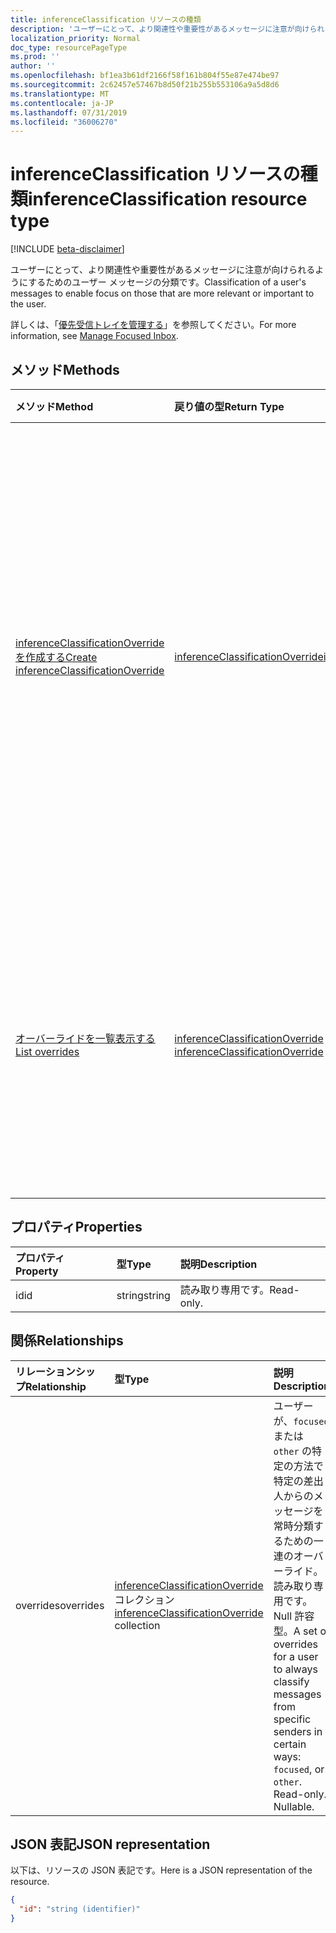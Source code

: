 ```yaml
---
title: inferenceClassification リソースの種類
description: 'ユーザーにとって、より関連性や重要性があるメッセージに注意が向けられるようにするためのユーザー メッセージの分類です。 '
localization_priority: Normal
doc_type: resourcePageType
ms.prod: ''
author: ''
ms.openlocfilehash: bf1ea3b61df2166f58f161b804f55e87e474be97
ms.sourcegitcommit: 2c62457e57467b8d50f21b255b553106a9a5d8d6
ms.translationtype: MT
ms.contentlocale: ja-JP
ms.lasthandoff: 07/31/2019
ms.locfileid: "36006270"
---
```

# <a name="inferenceclassification-resource-type"></a><span data-ttu-id="64df6-103">inferenceClassification リソースの種類</span><span class="sxs-lookup"><span data-stu-id="64df6-103">inferenceClassification resource type</span></span>

[!INCLUDE [beta-disclaimer](../../includes/beta-disclaimer.md)]

<span data-ttu-id="64df6-104">ユーザーにとって、より関連性や重要性があるメッセージに注意が向けられるようにするためのユーザー メッセージの分類です。</span><span class="sxs-lookup"><span data-stu-id="64df6-104">Classification of a user's messages to enable focus on those that are more relevant or important to the user.</span></span> 

<span data-ttu-id="64df6-105">詳しくは、「[優先受信トレイを管理する](manage-focused-inbox.md)」を参照してください。</span><span class="sxs-lookup"><span data-stu-id="64df6-105">For more information, see [Manage Focused Inbox](manage-focused-inbox.md).</span></span>


## <a name="methods"></a><span data-ttu-id="64df6-106">メソッド</span><span class="sxs-lookup"><span data-stu-id="64df6-106">Methods</span></span>

| <span data-ttu-id="64df6-107">メソッド</span><span class="sxs-lookup"><span data-stu-id="64df6-107">Method</span></span>           | <span data-ttu-id="64df6-108">戻り値の型</span><span class="sxs-lookup"><span data-stu-id="64df6-108">Return Type</span></span>    |<span data-ttu-id="64df6-109">説明</span><span class="sxs-lookup"><span data-stu-id="64df6-109">Description</span></span>|
|:---------------|:--------|:----------|
|[<span data-ttu-id="64df6-110">inferenceClassificationOverride を作成する</span><span class="sxs-lookup"><span data-stu-id="64df6-110">Create inferenceClassificationOverride</span></span>](../api/inferenceclassification-post-overrides.md) |[<span data-ttu-id="64df6-111">inferenceClassificationOverride</span><span class="sxs-lookup"><span data-stu-id="64df6-111">inferenceClassificationOverride</span></span>](inferenceclassificationoverride.md)| <span data-ttu-id="64df6-p101">SMTP アドレスで示される送信者のオーバーライドを作成します。この SMTP アドレスからの将来のメッセージは、オーバーライドで指定されたとおり一貫して分類されます。</span><span class="sxs-lookup"><span data-stu-id="64df6-p101">Create an override for a sender identified by an SMTP address. Future messages from that SMTP address will be consistently classified as specified in the override.</span></span>|
|[<span data-ttu-id="64df6-114">オーバーライドを一覧表示する</span><span class="sxs-lookup"><span data-stu-id="64df6-114">List overrides</span></span>](../api/inferenceclassification-list-overrides.md) |<span data-ttu-id="64df6-115">[inferenceClassificationOverride](inferenceclassificationoverride.md) コレクション</span><span class="sxs-lookup"><span data-stu-id="64df6-115">[inferenceClassificationOverride](inferenceclassificationoverride.md) collection</span></span>| <span data-ttu-id="64df6-116">ユーザーが設定したオーバーライドを取得して、特定の送信者からのメッセージを常に一定の方法で分類します。</span><span class="sxs-lookup"><span data-stu-id="64df6-116">Get the overrides that a user has set up to always classify messages from certain senders in specific ways.</span></span>|

## <a name="properties"></a><span data-ttu-id="64df6-117">プロパティ</span><span class="sxs-lookup"><span data-stu-id="64df6-117">Properties</span></span>
| <span data-ttu-id="64df6-118">プロパティ</span><span class="sxs-lookup"><span data-stu-id="64df6-118">Property</span></span>     | <span data-ttu-id="64df6-119">型</span><span class="sxs-lookup"><span data-stu-id="64df6-119">Type</span></span>   |<span data-ttu-id="64df6-120">説明</span><span class="sxs-lookup"><span data-stu-id="64df6-120">Description</span></span>|
|:---------------|:--------|:----------|
|<span data-ttu-id="64df6-121">id</span><span class="sxs-lookup"><span data-stu-id="64df6-121">id</span></span>|<span data-ttu-id="64df6-122">string</span><span class="sxs-lookup"><span data-stu-id="64df6-122">string</span></span>| <span data-ttu-id="64df6-123">読み取り専用です。</span><span class="sxs-lookup"><span data-stu-id="64df6-123">Read-only.</span></span>|

## <a name="relationships"></a><span data-ttu-id="64df6-124">関係</span><span class="sxs-lookup"><span data-stu-id="64df6-124">Relationships</span></span>
| <span data-ttu-id="64df6-125">リレーションシップ</span><span class="sxs-lookup"><span data-stu-id="64df6-125">Relationship</span></span> | <span data-ttu-id="64df6-126">型</span><span class="sxs-lookup"><span data-stu-id="64df6-126">Type</span></span>   |<span data-ttu-id="64df6-127">説明</span><span class="sxs-lookup"><span data-stu-id="64df6-127">Description</span></span>|
|:---------------|:--------|:----------|
|<span data-ttu-id="64df6-128">overrides</span><span class="sxs-lookup"><span data-stu-id="64df6-128">overrides</span></span>|<span data-ttu-id="64df6-129">[inferenceClassificationOverride](inferenceclassificationoverride.md) コレクション</span><span class="sxs-lookup"><span data-stu-id="64df6-129">[inferenceClassificationOverride](inferenceclassificationoverride.md) collection</span></span>| <span data-ttu-id="64df6-p102">ユーザーが、`focused` または `other` の特定の方法で特定の差出人からのメッセージを常時分類するための一連のオーバーライド。読み取り専用です。Null 許容型。</span><span class="sxs-lookup"><span data-stu-id="64df6-p102">A set of overrides for a user to always classify messages from specific senders in certain ways: `focused`, or `other`. Read-only. Nullable.</span></span>|

## <a name="json-representation"></a><span data-ttu-id="64df6-133">JSON 表記</span><span class="sxs-lookup"><span data-stu-id="64df6-133">JSON representation</span></span>

<span data-ttu-id="64df6-134">以下は、リソースの JSON 表記です。</span><span class="sxs-lookup"><span data-stu-id="64df6-134">Here is a JSON representation of the resource.</span></span>

<!-- {
  "blockType": "resource",
  "keyProperty": "id",
  "optionalProperties": [

  ],
  "@odata.type": "microsoft.graph.inferenceClassification"
}-->

```json
{
  "id": "string (identifier)"
}

```

<!-- uuid: 8fcb5dbc-d5aa-4681-8e31-b001d5168d79
2015-10-25 14:57:30 UTC -->
<!--
{
  "type": "#page.annotation",
  "description": "inferenceClassification resource",
  "keywords": "",
  "section": "documentation",
  "tocPath": "",
  "suppressions": []
}
-->
